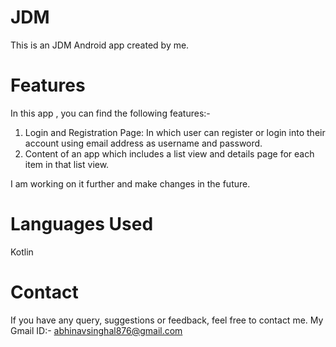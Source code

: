 # JDM

This is an JDM Android app created by me.


# Features

In this app , you can find the following features:-

1) Login and Registration Page: In which user can register or login into their account using email address as username and password. 
2) Content of an app  which includes a list view and details page for each item in that list view.

I am working on it further and make changes in the future.


# Languages Used

Kotlin



# Contact

If you have any query, suggestions or feedback, feel free to contact me. My Gmail ID:- abhinavsinghal876@gmail.com
